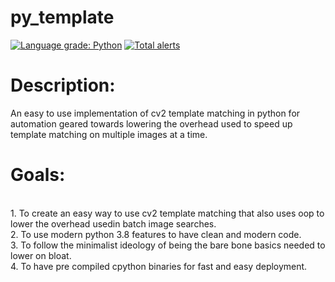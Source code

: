 # py_template
[![Language grade: Python](https://img.shields.io/lgtm/grade/python/g/no7macs/py_template.svg?logo=lgtm&logoWidth=18)](https://lgtm.com/projects/g/no7macs/py_template/context:python)
[![Total alerts](https://img.shields.io/lgtm/alerts/g/no7macs/py_template.svg?logo=lgtm&logoWidth=18)](https://lgtm.com/projects/g/no7macs/py_template/alerts/)
<BR>
  
<h1>Description:</h1>
An easy to use implementation of cv2 template matching in python for automation geared towards lowering the overhead used to speed up template matching on multiple images at a time.
  
<h1>Goals:</h1>
<BR>
1. To create an easy way to use cv2 template matching that also uses oop to lower the overhead usedin batch image searches.
<BR>
2. To use modern python 3.8 features to have clean and modern code.
<BR>
3. To follow the minimalist ideology of being the bare bone basics needed to lower on bloat.
<BR>
4. To have pre compiled cpython binaries for fast and easy deployment.
